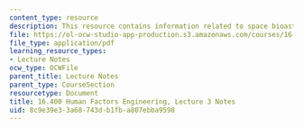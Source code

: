 ```yaml
---
content_type: resource
description: This resource contains information related to space bioastronautics.
file: https://ol-ocw-studio-app-production.s3.amazonaws.com/courses/16-400-human-factors-engineering-fall-2011/8c9e39e33a68743db1fba807ebba9598_MIT16_400F11_lec03.pdf
file_type: application/pdf
learning_resource_types:
- Lecture Notes
ocw_type: OCWFile
parent_title: Lecture Notes
parent_type: CourseSection
resourcetype: Document
title: 16.400 Human Factors Engineering, Lecture 3 Notes
uid: 8c9e39e3-3a68-743d-b1fb-a807ebba9598
---
```


